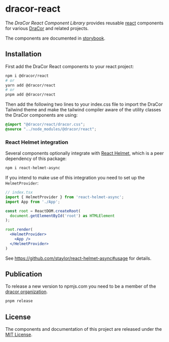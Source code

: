# dracor-react

The _DraCor React Component Library_ provides reusable [react](https://react.dev)
components for various [DraCor](https://dracor.org) and related projects.

The components are documented in
[storybook](https://dracor-org.github.io/dracor-react/).

## Installation

First add the DraCor React components to your react project:

```sh
npm i @dracor/react
# or
yarn add @dracor/react
# or
pnpm add @dracor/react
```

Then add the following two lines to your index.css file to import the DraCor
Tailwind theme and make the tailwind compiler aware of the utility classes the
DraCor components are using:

```css
@import "@dracor/react/dracor.css";
@source "../node_modules/@dracor/react";
```

### React Helmet integration

Several components optionally integrate with
[React Helmet](https://github.com/staylor/react-helmet-async), which is a peer
dependency of this package:

```sh
npm i react-helmet-async
```

If you intend to make use of this integration you need to set up the
`HelmetProvider`:

```jsx
// index.tsx
import { HelmetProvider } from 'react-helmet-async';
import App from './App';

const root = ReactDOM.createRoot(
  document.getElementById('root') as HTMLElement
);

root.render(
  <HelmetProvider>
    <App />
  </HelmetProvider>
)
```

See https://github.com/staylor/react-helmet-async#usage for details.

## Publication

To release a new version to npmjs.com you need to be a member of the
[dracor organization](https://www.npmjs.com/org/dracor).

```sh
pnpm release
```

## License

The components and documentation of this project are released under the
[MIT License](LICENSE).
